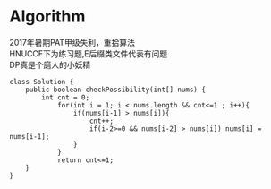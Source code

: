 # Algorithm
2017年暑期PAT甲级失利，重拾算法  
HNUCCF下为练习题,E后缀类文件代表有问题  
DP真是个磨人的小妖精

```
class Solution {
    public boolean checkPossibility(int[] nums) {
        int cnt = 0;                                              
            for(int i = 1; i < nums.length && cnt<=1 ; i++){
                if(nums[i-1] > nums[i]){
                    cnt++;
                    if(i-2>=0 && nums[i-2] > nums[i]) nums[i] = nums[i-1];
                }
            }
            return cnt<=1;
    }
}
```